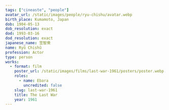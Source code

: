 ```yaml
---
tags: ["cineaste", "people"]
avatar_url: /static/images/people/ryu-chishu/avatar.webp
birth_place: Kumamoto, Japan
dob: 1904-05-13
dob_resolution: exact
dod: 1993-03-16
dod_resolution: exact
japanese_name: 笠智衆
name: Ryû Chishû
profession: Actor
type: person
works:
  - format: film
    poster_url: /static/images/films/last-war-1961/posters/poster.webp
    roles:
      - name: Ebara
        uncredited: false
    slug: last-war-1961
    title: The Last War
    year: 1961
---
```

